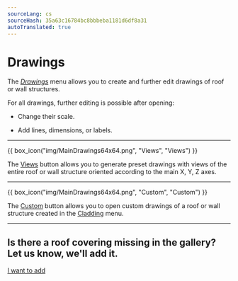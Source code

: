 ```yaml
---
sourceLang: cs
sourceHash: 35a63c16784bc8bbbeba1181d6df8a31
autoTranslated: true
---
```


<h1>Drawings</h1>

<p>The <u><i>Drawings</i></u> menu allows you to create and further edit drawings of roof or wall structures.</p>

<p>For all drawings, further editing is possible after opening:</p>
<ul>
  <li><p>Change their scale.</p></li>
  <li><p>Add lines, dimensions, or labels.</p></li>
</ul>

<hr class="main">

{{ box_icon("img/MainDrawings64x64.png", "Views", "Views") }}

<p>The <u>Views</u> button allows you to generate preset drawings with views of the entire roof or wall structure oriented according to the main X, Y, Z axes.</p>

<hr class="main">

{{ box_icon("img/MainDrawings64x64.png", "Custom", "Custom") }}

<p>The <u>Custom</u> button allows you to open custom drawings of a roof or wall structure created in the <u>Cladding</u> menu.</p>

<hr class="main">

<h2>Is there a roof covering missing in the gallery? Let us know, we'll add it.</h2>
<a href="mailto:jiri.podval@histruct.com?subject=Inquiry about HiStruct building configurator" class="btn">
  I want to add
</a>

<!-- product: HiStruct Building Configurator -->
